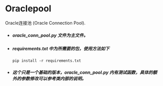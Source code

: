 # Oraclepool
Oracle连接池 (Oracle Connection Pool).

* ##### oracle_conn_pool.py 文件为主文件。

* ##### requirements.txt 中为所需要的包，使用方法如下

  `pip install -r requirements.txt`

* ##### 这个只是一个基础的版本，oracle_conn_pool.py 内有测试函数，具体的额外的参数修改可以参考类内部的说明。